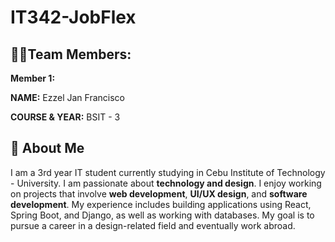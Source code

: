 # IT342-JobFlex

## 👨‍💻Team Members:
**Member 1:**

**NAME:** Ezzel Jan Francisco

**COURSE & YEAR:** BSIT - 3

## 🍒 About Me
I am a 3rd year IT student currently studying in Cebu Institute of Technology - University. I am passionate about **technology and design**. I enjoy working on projects that involve **web development**, **UI/UX design**, and **software development**. My experience includes building applications using React, Spring Boot, and Django, as well as working with databases. My goal is to pursue a career in a design-related field and eventually work abroad.